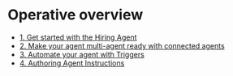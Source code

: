 # Operative overview

- [1. Get started with the Hiring Agent](./01-get-started/README.md)
- [2. Make your agent multi-agent ready with connected agents](./02-multi-agent/README.md)
- [3. Automate your agent with Triggers](./03-automate-triggers/README.md)
- [4. Authoring Agent Instructions](./04-agent-instructions/README.md)
